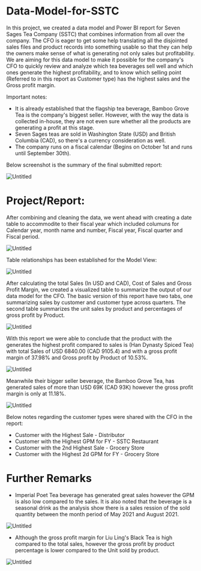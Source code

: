 # Data-Model-for-SSTC
In this project, we created a data model and Power BI report for Seven Sages Tea Company (SSTC) that combines information from all over the company. The CFO is eager to get some help translating all the disjointed sales files and product records into something usable so that they can help the owners make sense of what is generating not only sales but profitability. We are aiming for this data model to make it possible for the company's CFO to quickly review and analyze which tea beverages sell well and which ones generate the highest profitability, and to know which selling point (Referred to in this report as Customer type) has the highest sales and the Gross profit margin.

Important notes:
- It is already established that the flagship tea beverage, Bamboo Grove Tea is the company's biggest seller. However, with the way the data is collected in-house, they are not even sure whether all the products are generating a profit at this stage.
- Seven Sages teas are sold in Washington State (USD) and British Columbia (CAD), so there's a currency consideration as well.
- The company runs on a fiscal calendar (Begins on October 1st and runs until September 30th).

Below screenshot is the summary of the final submitted report:

![Untitled](https://github.com/munahaj/Data-Model-for-SSTC/assets/169274166/31952794-f045-41a8-92a1-213a46591161)

# Project/Report:
After combining and cleaning the data, we went ahead with creating a date table to accommodite to their fiscal year which included columuns for Calendar year, month name and number, Fiscal year, Fiscal quarter and Fiscal period.

![Untitled](https://github.com/munahaj/Data-Model-for-SSTC/assets/169274166/9b430ef4-5bdb-4526-99c7-e150b39d3d8e)

Table relationships has been established for the Model View:

![Untitled](https://github.com/munahaj/Data-Model-for-SSTC/assets/169274166/074a8e0a-5d8e-4bb8-ab0a-949a4ce03585)

After calculating the total Sales (In USD and CAD), Cost of Sales and Gross Profit Margin, we created a visualized table to summarize the output of our data model for the CFO. The basic version of this report  have two tabs, one summarizing sales by customer and customer type across quarters. The second table  summarizes the unit sales by product and percentages of gross profit by Product.

![Untitled](https://github.com/munahaj/Data-Model-for-SSTC/assets/169274166/4c517aef-8ae6-444f-a289-b8d39458feab)

With this report we were able to conclude that the product with the generates the highest profit compared to sales is (Han Dynasty Spiced Tea) with total Sales of USD 6840.00 (CAD 9105.4) and with a gross profit margin of 37.98% and Gross profit by Product of 10.53%.

![Untitled](https://github.com/munahaj/Data-Model-for-SSTC/assets/169274166/906f6b8a-f76f-4deb-8828-d9c5a2dd08d3)

 Meanwhile their bigger seller beverage, the Bamboo Grove Tea, has generated sales of more than USD 69K (CAD 93K) however the gross profit margin is only at 11.18%.
 
![Untitled](https://github.com/munahaj/Data-Model-for-SSTC/assets/169274166/32f38c90-fb08-428c-a405-2caeb1579c9c)

Below notes regarding the customer types were shared with the CFO in the report:
- Customer with the Highest Sale - Distributor
- Customer with the Highest GPM for FY - SSTC Restaurant
- Customer with the 2nd Highest Sale - Grocery Store
- Customer with the Highest 2d GPM for FY - Grocery Store

 # Further Remarks 
- Imperial Poet Tea beverage has generated great sales however the GPM is also low compared to the sales. It is also noted that the beverage is a seasonal drink as the analysis show there is a sales ression of the sold quantity between the month period of May 2021 and August 2021.

![Untitled](https://github.com/munahaj/Data-Model-for-SSTC/assets/169274166/db5333e0-8a90-400d-930b-418962000bdd)

- Although the gross profit margin for Liu Ling's Black Tea is high compared to the total sales, however the gross profit by product percentage is lower compared to the Unit sold by product.

![Untitled](https://github.com/munahaj/Data-Model-for-SSTC/assets/169274166/7b99cceb-a5e5-4cf2-bc68-72eb430dcf86)


